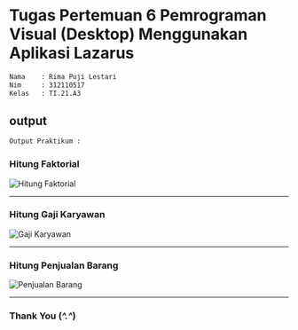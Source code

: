# Tugas Pertemuan 6 Pemrograman Visual (Desktop) Menggunakan Aplikasi Lazarus

```bash
Nama    : Rima Puji Lestari
Nim     : 312110517
Kelas   : TI.21.A3
```

## output

```bash
Output Praktikum :
```

### Hitung Faktorial

![Hitung Faktorial](https://github.com/rimapuji/tugaspert6_visualdesktop/assets/118242692/5e34648b-0a24-490a-84d1-ef9f55d8acd0)

<hr>

### Hitung Gaji Karyawan

![Gaji Karyawan](https://github.com/rimapuji/tugaspert6_visualdesktop/assets/118242692/590118a7-0742-4952-b3b8-6d64dfb8b26f)

<hr>

### Hitung Penjualan Barang

![Penjualan Barang](https://github.com/rimapuji/tugaspert6_visualdesktop/assets/118242692/789a8186-4b12-487b-a33a-4b82b8884b72)

<hr>

### Thank You (_^.^_)
